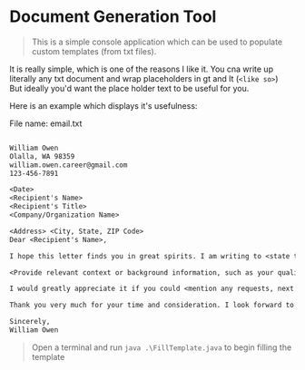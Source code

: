 # Document Generation Tool

> This is a simple console application which can be used to populate custom templates (from txt files).

It is really simple, which is one of the reasons I like it. You cna write up literally any txt document and wrap placeholders in gt and lt (`<like so>`)  
But ideally you'd want the place holder text to be useful for you.


Here is an example which displays it's usefulness:


File name: email.txt
```txt

William Owen
Olalla, WA 98359
william.owen.career@gmail.com
123-456-7891

<Date>
<Recipient's Name>
<Recipient's Title>
<Company/Organization Name>

<Address> <City, State, ZIP Code>
Dear <Recipient's Name>,

I hope this letter finds you in great spirits. I am writing to <state the purpose of your letter, such as: “apply for the [Position Title] position,” “thank you for the opportunity to interview,” “inquire about [specific topic],” etc.>.

<Provide relevant context or background information, such as your qualifications, experiences, or the reason you are reaching out. Add specific examples or supporting details, depending on the nature of the letter.>

I would greatly appreciate it if you could <mention any requests, next steps, or actions needed, such as scheduling a meeting, reviewing attached materials, or responding to a question>. Please let me know if there’s any additional information I can provide to assist.

Thank you very much for your time and consideration. I look forward to hearing from you and hope we can connect soon.

Sincerely,
William Owen

```

> Open a terminal and run `java .\FillTemplate.java` to begin filling the template

```

```